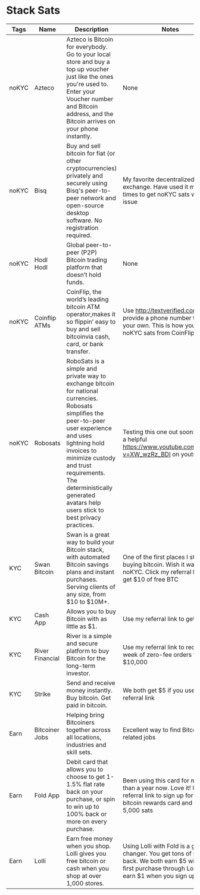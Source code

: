 # Stack Sats

| Tags  	| Name            	| Description                                                                                                                                                                                                                                                                                             	| Notes                                                                                                                                                     	| Link                                         	| Referral Links                          	|
|-------	|-----------------	|---------------------------------------------------------------------------------------------------------------------------------------------------------------------------------------------------------------------------------------------------------------------------------------------------------	|-----------------------------------------------------------------------------------------------------------------------------------------------------------	|----------------------------------------------	|-----------------------------------------	|
| noKYC 	| Azteco          	| Azteco is Bitcoin for everybody. Go to your local store and buy a top up voucher just like the ones you're used to. Enter your Voucher number and Bitcoin address, and the Bitcoin arrives on your phone instantly.                                                                                     	| None                                                                                                                                                      	| https://azte.co/                             	| None                                    	|
| noKYC 	| Bisq            	| Buy and sell bitcoin for fiat (or other cryptocurrencies) privately and securely using Bisq's peer-to-peer network and open-source desktop software. No registration required.                                                                                                                          	| My favorite decentralized exchange. Have used it multiple times to get noKYC sats without issue                                                           	| https://bisq.network/                        	| None                                    	|
| noKYC 	| Hodl Hodl       	| Global peer-to-peer (P2P) Bitcoin trading platform that doesn’t hold funds.                                                                                                                                                                                                                             	| None                                                                                                                                                      	| https://hodlhodl.com/                        	| None                                    	|
| noKYC 	| Coinflip ATMs   	| CoinFlip, the world’s leading bitcoin ATM operator,makes it so flippin’ easy to buy and sell bitcoinvia cash, card, or bank transfer.                                                                                                                                                                   	| Use http://textverified.com to provide a phone number that isn’t your own. This is how you buy noKYC sats from CoinFlip ATMs                              	| https://coinflip.tech/                       	| None                                    	|
| noKYC 	| Robosats        	| RoboSats is a simple and private way to exchange bitcoin for national currencies. Robosats simplifies the peer-to-peer user experience and uses lightning hold invoices to minimize custody and trust requirements. The deterministically generated avatars help users stick to best privacy practices. 	| Testing this one out soon! Here’s a helpful https://www.youtube.com/watch?v=XW_wzRz_BDI on youtube                                                        	| https://github.com/Reckless-Satoshi/robosats 	| none                                    	|
| KYC   	| Swan Bitcoin    	| Swan is a great way to build your Bitcoin stack, with automated Bitcoin savings plans and instant purchases. Serving clients of any size, from $10 to $10M+.                                                                                                                                            	| One of the first places I started buying bitcoin. Wish it was noKYC. Click my referral link to get $10 of free BTC                                        	| https://www.swanbitcoin.com/                 	| https://www.swanbitcoin.com/buddylasta/ 	|
| KYC   	| Cash App        	| Allows you to buy Bitcoin with as little as $1.                                                                                                                                                                                                                                                         	| Use my referral link to get $5                                                                                                                            	| https://cash.app/                            	| https://cash.app/app/KGNVDPJ            	|
| KYC   	| River Financial 	| River is a simple and secure platform to buy Bitcoin for the long-term investor.                                                                                                                                                                                                                        	| Use my referral link to receive 1 week of zero-fee orders for up to $10,000                                                                               	| https://river.com/                           	| https://river.com/signup?r=YNCHRXIG     	|
| KYC   	| Strike          	| Send and receive money instantly. Buy bitcoin. Get paid in bitcoin.                                                                                                                                                                                                                                     	| We both get $5 if you use my referral link                                                                                                                	| https://strike.me/en/                        	| https://invite.strike.me/CPA79F         	|
| Earn  	| Bitcoiner Jobs  	| Helping bring Bitcoiners together across all locations, industries and skill sets.                                                                                                                                                                                                                      	| Excellent way to find Bitcoin-related jobs                                                                                                                	| https://bitcoinerjobs.com/#!/index.html      	| None                                    	|
| Earn  	| Fold App        	| Debit card that allows you to choose to get 1-1.5% flat rate back on your purchase, or spin to win up to 100% back or more on every purchase.                                                                                                                                                           	| Been using this card for more than a year now. Love it! Use my referral link to sign up for this bitcoin rewards card and get 5,000 sats                  	| https://foldapp.com/                         	| https://use.foldapp.com/r/7HF9VYTN      	|
| Earn  	| Lolli           	| Earn free money when you shop. Lolli gives you free bitcoin or cash when you shop at over 1,000 stores.                                                                                                                                                                                                 	| Using Lolli with Fold is a game changer. You get tons of sats back. We both earn $5 with your first purchase through Lolli and I earn $1 when you sign up 	| https://www.lolli.com/                       	| https://lolli.com/share/39RJ34          	|